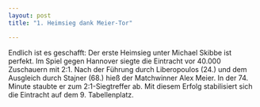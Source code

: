```yaml
---
layout: post
title: "1. Heimsieg dank Meier-Tor"

---
```


Endlich ist es geschafft: Der erste Heimsieg unter Michael Skibbe ist perfekt. Im Spiel gegen Hannover siegte die Eintracht vor 40.000 Zuschauern mit 2:1. Nach der Führung durch Liberopoulos (24.) und dem Ausgleich durch Stajner (68.) hieß der Matchwinner Alex Meier. In der 74. Minute staubte er zum 2:1-Siegtreffer ab. Mit diesem Erfolg stabilisiert sich die Eintracht auf dem 9. Tabellenplatz.


